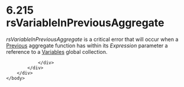 <html dir="LTR" xmlns:mshelp="http://msdn.microsoft.com/mshelp" xmlns:ddue="http://ddue.schemas.microsoft.com/authoring/2003/5" xmlns:xlink="http://www.w3.org/1999/xlink" xmlns:tool="http://www.microsoft.com/tooltip">
    <head>
        <meta http-equiv="Content-Type" content="text/html; CHARSET=utf-8"></meta>
        <meta name="save" content="history"></meta>
        <title>6.215 rsVariableInPreviousAggregate</title>
        <xml>
            <mshelp:toctitle title="6.215 rsVariableInPreviousAggregate"></mshelp:toctitle>
            <mshelp:rltitle title="[MS-RDL]: rsVariableInPreviousAggregate"></mshelp:rltitle>
            <mshelp:keyword index="A" term="aac5ed4f-334c-4ad8-b5db-c523a988cfbe"></mshelp:keyword>
            <mshelp:attr name="DCSext.ContentType" value="open specification"></mshelp:attr>
            <mshelp:attr name="AssetID" value="aac5ed4f-334c-4ad8-b5db-c523a988cfbe"></mshelp:attr>
            <mshelp:attr name="TopicType" value="kbRef"></mshelp:attr>
            <mshelp:attr name="DCSext.Title" value="[MS-RDL]: rsVariableInPreviousAggregate" />
        </xml>
    </head>
    <body>
        <div id="header">
            <h1 class="heading">6.215 rsVariableInPreviousAggregate</h1>
        </div>
        <div id="mainSection">
            <div id="mainBody">
                <div id="allHistory" class="saveHistory"></div>
                <div id="sectionSection0" class="section" name="collapseableSection">
                    

<p><i>rsVariableInPreviousAggregate</i> is a critical error
that will occur when a <a href="3e1da2a1-547f-4b00-b88e-62847bea3419.htm">Previous</a>
aggregate function has within its <i>Expression</i> parameter a reference to a <a href="c3747cca-eb76-4004-bbdf-c74940cbe7e4.htm">Variables</a> global
collection.</p>


                </div>
            </div>
        </div>
    </body>
</html>